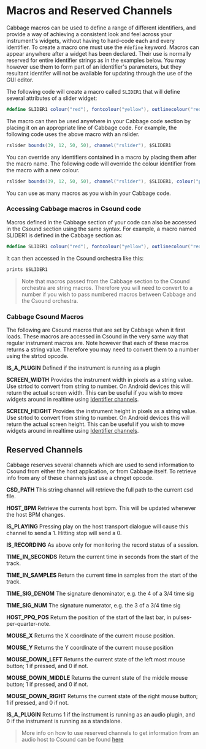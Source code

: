 # Macros and Reserved Channels
Cabbage macros can be used to define a range of different identifiers, and provide a way of achieving a consistent look and feel across your instrument's widgets, without having to hard-code each and every identifier. To create a macro one must use the `#define` keyword. Macros can appear anywhere after a widget has been declared. Their use is normally reserved for entire identifier strings as in the examples below. You may however use them to form part of an identifier's parameters, but they resultant identifer will not be available for updating through the use of the GUI editor. 

The following code will create a macro called `SLIDER1` that will define several attributes of a slider widget:

```csharp
#define SLIDER1 colour("red"), fontcolour("yellow"), outlinecolour("red"), range(0, 1000, 500)
```
The macro can then be used anywhere in your Cabbage code section by placing it on an appropriate line of Cabbage code. For example, the following code uses the above macro with an rslider.

```csharp
rslider bounds(39, 12, 50, 50), channel("rslider"), $SLIDER1
```
You can override any identifiers contained in a macro by placing them after the macro name. The following code will override the colour identifier from the macro with a new colour.

```csharp
rslider bounds(39, 12, 50, 50), channel("rslider"), $SLIDER1, colour("purple")
```

You can use as many macros as you wish in your Cabbage code. 

### Accessing Cabbage macros in Csound code
Macros defined in the Cabbage section of your code can also be accessed in the Csound section using the same syntax. For example, a macro named SLIDER1 is defined in the Cabbage section as:  

```csharp
#define SLIDER1 colour("red"), fontcolour("yellow"), outlinecolour("red"), range(0, 1000, 500)
``` 

It can then accessed in the Csound orchestra like this:

```csharp
prints $SLIDER1
```

> Note that macros passed from the Cabbage section to the Csound orchestra are string macros. Therefore you will need to convert to a number if you wish to pass numbered macros between Cabbage and the Csound orchestra.   


### Cabbage Csound Macros 
The following are Csound macros that are set by Cabbage when it first loads. These macros are accessed in Csound in the very same way that regular instrument macros are. Note however that each of these macros returns a string value. Therefore you may need to convert them to a number using the strtod opcode.  

**IS_A_PLUGIN** Defined if the instrument is running as a plugin

**SCREEN_WIDTH** Provides the instrument width in pixels as a string value. Use strtod to convert from string to number. On Android devices this will return the actual screen width. This can be useful if you wish to move widgets around in realtime using [Identifier channels](./identchannels.html).  

**SCREEN_HEIGHT** Provides the instrument height in pixels as a string value. Use strtod to convert from string to number. On Android devices this will return the actual screen height. This can be useful if you wish to move widgets around in realtime using [Identifier channels](./identchannels.html).  

## Reserved Channels

Cabbage reserves several channels which are used to send information to Csound from either the host application, or from Cabbage itself. To retrieve info from any of these channels just use a chnget opcode.

**CSD_PATH** This string channel will retrieve the full path to the current csd file.

**HOST_BPM** Retrieve the currents host bpm. This will be updated whenever the host BPM changes.

**IS_PLAYING** Pressing play on the host transport dialogue will cause this channel to send a 1. Hitting stop will send a 0.

**IS_RECORDING** As above only for monitoring the record status of a session.

**TIME_IN_SECONDS** Return the current time in seconds from the start of the track.

**TIME_IN_SAMPLES** Return the current time in samples from the start of the track.

**TIME_SIG_DENOM** The signature denominator, e.g. the 4 of a 3/4 time sig 

**TIME_SIG_NUM** The signature numerator, e.g. the 3 of a 3/4 time sig 

**HOST_PPQ_POS** Return the position of the start of the last bar, in pulses-per-quarter-note.

**MOUSE_X** Returns the X coordinate of the current mouse position.

**MOUSE_Y** Returns the Y coordinate of the current mouse position

**MOUSE_DOWN_LEFT** Returns the current state of the left most mouse button; 1 if pressed, and 0 if not. 

**MOUSE_DOWN_MIDDLE** Returns the current state of the middle mouse button; 1 if pressed, and 0 if not. 

**MOUSE_DOWN_RIGHT** Returns the current state of the right mouse button; 1 if pressed, and 0 if not. 

**IS_A_PLUGIN** Returns 1 if the instrument is running as an audio plugin, and 0 if the instrument is running as a standalone. 

> More info on how to use reserved channels to get information from an audio host to Csound can be found [here](host_info.html)